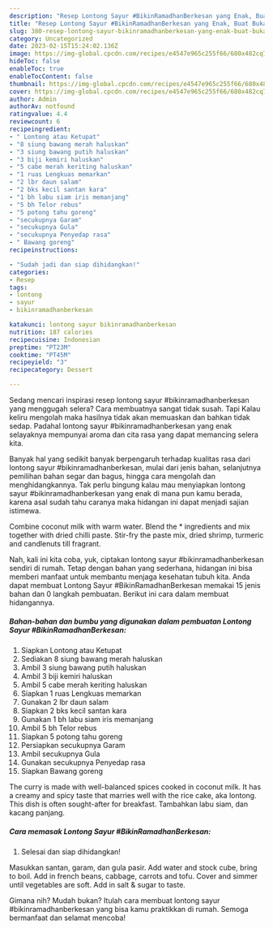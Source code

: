 ```yaml
---
description: "Resep Lontong Sayur #BikinRamadhanBerkesan yang Enak, Buat Buka Puasa}"
title: "Resep Lontong Sayur #BikinRamadhanBerkesan yang Enak, Buat Buka Puasa}"
slug: 380-resep-lontong-sayur-bikinramadhanberkesan-yang-enak-buat-buka-puasa
category: Uncategorized
date: 2023-02-15T15:24:02.136Z
image: https://img-global.cpcdn.com/recipes/e4547e965c255f66/680x482cq70/lontong-sayur-bikinramadhanberkesan-foto-resep-utama.jpg
hideToc: false
enableToc: true
enableTocContent: false
thumbnail: https://img-global.cpcdn.com/recipes/e4547e965c255f66/680x482cq70/lontong-sayur-bikinramadhanberkesan-foto-resep-utama.jpg
cover: https://img-global.cpcdn.com/recipes/e4547e965c255f66/680x482cq70/lontong-sayur-bikinramadhanberkesan-foto-resep-utama.jpg
author: Admin
authorAv: notfound
ratingvalue: 4.4
reviewcount: 6
recipeingredient:
- " Lontong atau Ketupat"
- "8 siung bawang merah haluskan"
- "3 siung bawang putih haluskan"
- "3 biji kemiri haluskan"
- "5 cabe merah keriting haluskan"
- "1 ruas Lengkuas memarkan"
- "2 lbr daun salam"
- "2 bks kecil santan kara"
- "1 bh labu siam iris memanjang"
- "5 bh Telor rebus"
- "5 potong tahu goreng"
- "secukupnya Garam"
- "secukupnya Gula"
- "secukupnya Penyedap rasa"
- " Bawang goreng"
recipeinstructions:

- "Sudah jadi dan siap dihidangkan!"
categories:
- Resep
tags:
- lontong
- sayur
- bikinramadhanberkesan

katakunci: lontong sayur bikinramadhanberkesan 
nutrition: 187 calories
recipecuisine: Indonesian
preptime: "PT23M"
cooktime: "PT45M"
recipeyield: "3"
recipecategory: Dessert

---
```



Sedang mencari inspirasi resep lontong sayur #bikinramadhanberkesan yang menggugah selera? Cara membuatnya sangat tidak susah. Tapi Kalau keliru mengolah maka hasilnya tidak akan memuaskan dan bahkan tidak sedap. Padahal lontong sayur #bikinramadhanberkesan yang enak selayaknya mempunyai aroma dan cita rasa yang dapat memancing selera kita.


Banyak hal yang sedikit banyak berpengaruh terhadap kualitas rasa dari lontong sayur #bikinramadhanberkesan, mulai dari jenis bahan, selanjutnya pemilihan bahan segar dan bagus, hingga cara mengolah dan menghidangkannya. Tak perlu bingung kalau mau menyiapkan lontong sayur #bikinramadhanberkesan yang enak di mana pun kamu berada, karena asal sudah tahu caranya maka hidangan ini dapat menjadi sajian istimewa.

Combine coconut milk with warm water. Blend the * ingredients and mix together with dried chilli paste. Stir-fry the paste mix, dried shrimp, turmeric and candlenuts till fragrant.


Nah, kali ini kita coba, yuk, ciptakan lontong sayur #bikinramadhanberkesan sendiri di rumah. Tetap dengan bahan yang sederhana, hidangan ini bisa memberi manfaat untuk membantu menjaga kesehatan tubuh kita. Anda dapat membuat Lontong Sayur #BikinRamadhanBerkesan memakai 15 jenis bahan dan 0 langkah pembuatan. Berikut ini cara dalam membuat hidangannya.

<!--inarticleads1-->

##### Bahan-bahan dan bumbu yang digunakan dalam pembuatan Lontong Sayur #BikinRamadhanBerkesan:

1. Siapkan  Lontong atau Ketupat
1. Sediakan 8 siung bawang merah haluskan
1. Ambil 3 siung bawang putih haluskan
1. Ambil 3 biji kemiri haluskan
1. Ambil 5 cabe merah keriting haluskan
1. Siapkan 1 ruas Lengkuas memarkan
1. Gunakan 2 lbr daun salam
1. Siapkan 2 bks kecil santan kara
1. Gunakan 1 bh labu siam iris memanjang
1. Ambil 5 bh Telor rebus
1. Siapkan 5 potong tahu goreng
1. Persiapkan secukupnya Garam
1. Ambil secukupnya Gula
1. Gunakan secukupnya Penyedap rasa
1. Siapkan  Bawang goreng


The curry is made with well-balanced spices cooked in coconut milk. It has a creamy and spicy taste that marries well with the rice cake, aka lontong. This dish is often sought-after for breakfast. Tambahkan labu siam, dan kacang panjang. 

<!--inarticleads2-->

##### Cara memasak Lontong Sayur #BikinRamadhanBerkesan:


1. Selesai dan siap dihidangkan!

Masukkan santan, garam, dan gula pasir. Add water and stock cube, bring to boil. Add in french beans, cabbage, carrots and tofu. Cover and simmer until vegetables are soft. Add in salt &amp; sugar to taste. 

Gimana nih? Mudah bukan? Itulah cara membuat lontong sayur #bikinramadhanberkesan yang bisa kamu praktikkan di rumah. Semoga bermanfaat dan selamat mencoba!
